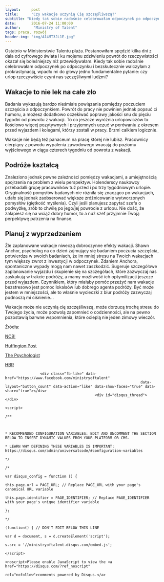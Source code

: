 ```yaml
---
layout:     post
title:      "Czy wakacje uczynią Cię szczęśliwszą?"
subtitle: "Kiedy tak sobie radośnie celebrowałam odpoczynek po odpoczynku, wpadło mi do głowy jedno fundamentalne pytanie: czy urlop rzeczywiście czyni nas szczęśliwymi ludźmi?"
date:       2016-07-24 11:00:00
author:      "Ministry of Talent"
tags: praca, rozwój
header-img: "img/A14MT3JL1E.jpg"
---
```



<p>Ostatnio w Ministerstwie Talentu plaża. Postanowiłam spędzić kilka dni z dala od cyfrowego
                         świata i ku mojemu zdziwieniu powrót do rzeczywistości okazał się
                         boleśniejszy niż przewidywałam. Kiedy tak sobie radośnie celebrowałam odpoczynek po odpoczynku i bezskutecznie walczyłam z prokrastynacją,
                         wpadło mi do głowy jedno fundamentalne pytanie: czy urlop rzeczywiście czyni nas szczęśliwymi
                         ludźmi?
                     <p> <h2 class="section-heading">Wakacje to nie lek na całe zło</h2>
                     <p>Badania wykazują bardzo nieśmiałe powiązania pomiędzy poczuciem szczęścia a odpoczynkiem. Powrót
                         do pracy nie powinien jednak popsuć ci humoru, a możesz dodatkowo oczekiwać poprawy jakości snu
                         do
                         pięciu tygodni od powrotu z wakacji. To co jeszcze wyróżnia urlopowiczów to ilościowo więcej
                         pozytywnych i przyjemnych uczuć w porówaniu z okresem przed wyjazdem i kolegami, którzy zostali
                         w pracy. Brzmi calkiem logicznie.</p>
                         <p>Wakacje nie będą też panaceum na pracę której nie lubisz.
                         Pracownicy cierpiący z powodu wypalenia zawodowego wracają do poziomu wyjściowego w ciągu
                         czterech tygodniu od powrotu z wakacji.</p>
                     <h2 class="section-heading">Podróże kształcą</h2>
                     <p>Znaleziono jednak pewne zależności pomiędzy wakacjami, a umiejętnością spojrzenia na problem z
                         wielu perspektyw. Holenderscy naukowcy przebadalli grupę pracowników tuż przed i po trzy
                         tygodniowym urlopie. Oryginalność pomysłów badanych nie różniła się znacząco po wakacjach, udało
                         się jednak zaobserować większe zróżnicowanie wytworzonych pomysłów (giętkość myślenia). Czyli jeśli planujesz
                         zapytać szefa o podwyżkę, zrób to chwilę po jego/jej powrocie z urlopu. Nie dość, że załapiesz
                         się na wciąż dobry humor, to a nuż szef przyjmnie Twoją perpektywę patrzenia na finanse.</p>
                      <h2 class="section-heading">Planuj z wyprzedzeniem</h2>
                     <p>Źle zaplanowane wakacje niweczą dobroczynne efekty wakacji. Shawn Anchor, psycholog na co dzień
                         zajmujący się badaniem poczucia szczęścia, potwierdza w swoich badaniach, że im mniej stresu na
                         Twoich wakacjach tym większy zwrot z inwestycji w odpoczynek. Zdaniem Anchora, spontaniczne
                         wypady mogą nam nawet zaszkodzić. Sugeruje szczegółowe zaplanowanie wyjazdu i skupienie się na
                         szczegółach, które zazwyczaj nas zaskakują w trakcie podróży, a mamy możliwość ich optymilizacji
                         jeszcze przed wyjazdem. Czynnikiem, który miałaby pomóc przeżyć nam wakacje bezstresowo jest
                         pomoc lokalsów lub dobrego agenta podróży. Być może jestem w mniejszości, ale to właśnie
                         wycieczki z biur podróży zazwyczaj podnoszą mi ciśnienie... </p>
                         <p>Wakacje może nie uczynią cię szczęśliwszą, może dorzucą trochę stresu do Twojego życia, może
                         pozwolą zapomnieć o codzienności, ale na pewno pozostawią barwne wspomnienia, które ocieplą nie
                         jeden zimowy wieczór. 
                         <p>Źródła:</p>
                        <p><a href="http://www.ncbi.nlm.nih.gov/pmc/articles/PMC2837207">NCBI</a></p>
                        <p><a href="http://www.huffingtonpost.com/shawn-achor/do-vacations-make-us-happ_b_5022511.html">Huffington Post</a>
                        <p><a href="https://thepsychologist.bps.org.uk/volume-28/august-2015/making-holidays-work">The Psychologist</a></p>
                        <p><a href="https://hb3r.org/2014/02/when-a-vacation-reduces-stress-and-when-it-doesnt/"> HBR</a></p>
                        
                    <div class="fb-like" data-href="https://www.facebook.com/ministryoftalent"
                                                                  data-layout="button_count" data-action="like" data-show-faces="true" data-share="true"></div>
                                             <div id="disqus_thread"></div>
                                                                                          <script>
                                                                                          /**
                    
                         
                                                                                               * RECOMMENDED CONFIGURATION VARIABLES: EDIT AND UNCOMMENT THE SECTION BELOW TO INSERT DYNAMIC VALUES FROM YOUR PLATFORM OR CMS.
                                                                                               * LEARN WHY DEFINING THESE VARIABLES IS IMPORTANT: https://disqus.com/admin/universalcode/#configuration-variables
                                                                                               */
                                                                                               /*
                                                                                               var disqus_config = function () {
                                                                                               this.page.url = PAGE_URL; // Replace PAGE_URL with your page's canonical URL variable
                                                                                               this.page.identifier = PAGE_IDENTIFIER; // Replace PAGE_IDENTIFIER with your page's unique identifier variable
                                                                                               };
                                                                                               */
                                                                                               (function() { // DON'T EDIT BELOW THIS LINE
                                                                                               var d = document, s = d.createElement('script');
                                                                                               s.src = '//ministryoftalent.disqus.com/embed.js';
                                                                                               </script>
                                                                                                                                            <noscript>Please enable JavaScript to view the <a href="https://disqus.com/?ref_noscript"
                                                                                                                                                                                              rel="nofollow">comments powered by Disqus.</a>
                                                                                                                                            
                                                                                                                                            
                                                                                                                                                                                                                                                                                                                                      
                                                                                                                                               
                                                                                                                                                                                                                                              
                                                                                                                                                                                                                                              
                                                                                               
                                                                                              
                                         
                                         
                                             
                                             
                         
                         
                         
                         
                         
                         
                         
                         
                         
                                             
